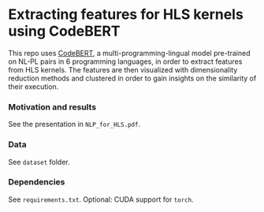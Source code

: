 # Extracting features for HLS kernels using CodeBERT

This repo uses [CodeBERT](https://github.com/microsoft/CodeBERT), a multi-programming-lingual model pre-trained on NL-PL pairs in 6 programming languages, in order to extract features from HLS kernels. The features are then visualized with dimensionality reduction methods and clustered in order to gain insights on the similarity of their execution.

### Motivation and results
See the presentation in `NLP_for_HLS.pdf`.

### Data
See `dataset` folder. 

### Dependencies
See `requirements.txt`. Optional: CUDA support for `torch`.
